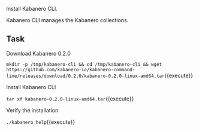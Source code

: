 Install Kabanero CLI.

Kabanero CLI manages the Kabanero collections.

## Task

Download Kabanero 0.2.0

`mkdir -p /tmp/kabanero-cli && cd /tmp/kabanero-cli && wget https://github.com/kabanero-io/kabanero-command-line/releases/download/0.2.0/kabanero-0.2.0-linux-amd64.tar`{{execute}}

Install Kabanero CLI

`tar xf kabanero-0.2.0-linux-amd64.tar`{{execute}}

Verify the installation

`./kabanero help`{{execute}}



